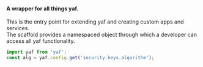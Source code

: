 #### A wrapper for all things yaf.
This is the entry point for extending yaf and creating custom apps and services.  
The scaffold provides a namespaced object through which a developer can access all yaf functionality.
```ts
import yaf from 'yaf';
const alg = yaf.config.get('security.keys.algorithm');
```